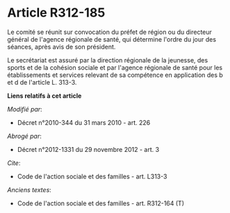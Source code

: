 # Article R312-185

Le comité se réunit sur convocation du préfet de région ou du directeur général de l'agence régionale de santé, qui détermine
l'ordre du jour des séances, après avis de son président. 

Le secrétariat est assuré par la direction régionale de la jeunesse, des sports et de la cohésion sociale et par l'agence
régionale de santé pour les établissements et services relevant de sa compétence en application des b et d de l'article L.
313-3.

**Liens relatifs à cet article**

_Modifié par_:

  - Décret n°2010-344 du 31 mars 2010 - art. 226

_Abrogé par_:

  - Décret n°2012-1331 du 29 novembre 2012 - art. 3

_Cite_:

  - Code de l'action sociale et des familles - art. L313-3

_Anciens textes_:

  - Code de l'action sociale et des familles - art. R312-164 (T)
